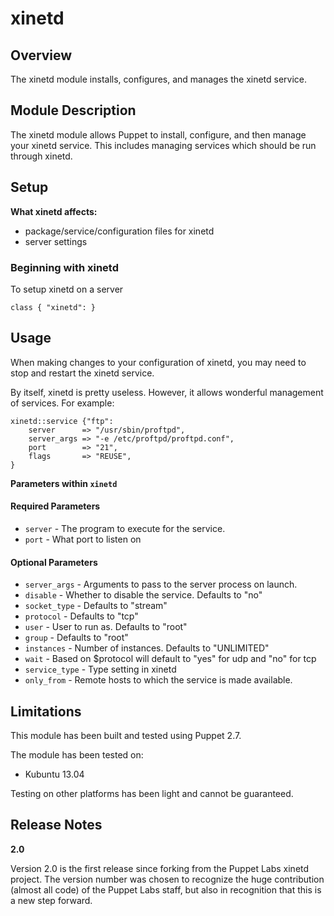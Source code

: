 xinetd
====

Overview
--------

The xinetd module installs, configures, and manages the xinetd service.


Module Description
-------------------

The xinetd module allows Puppet to install, configure, and then manage your xinetd service. This includes managing services which should be run through xinetd.

Setup
-----

**What xinetd affects:**

* package/service/configuration files for xinetd
* server settings
	
### Beginning with xinetd

To setup xinetd on a server

	class { "xinetd": }

Usage
------

When making changes to your configuration of xinetd, you may need to stop and restart the xinetd service. 

By itself, xinetd is pretty useless. However, it allows wonderful management of services. For example:

	xinetd::service {"ftp":
		server		=> "/usr/sbin/proftpd",
		server_args	=> "-e /etc/proftpd/proftpd.conf",
		port		=> "21",
		flags		=> "REUSE",
	}

**Parameters within `xinetd`**

#### Required Parameters
-	`server`	- The program to execute for the service.
-	`port`		- What port to listen on

#### Optional Parameters
-	`server_args`	- Arguments to pass to the server process on launch.
-	`disable`		- Whether to disable the service. Defaults to "no"
-	`socket_type`	- Defaults to "stream"
-	`protocol`		- Defaults to "tcp"
-	`user`			- User to run as. Defaults to "root"
-	`group`			- Defaults to "root"
-	`instances`		- Number of instances. Defaults to "UNLIMITED"
-	`wait`			- Based on $protocol will default to "yes" for udp and "no" for tcp
-	`service_type`	- Type setting in xinetd
-	`only_from`		- Remote hosts to which the service is made available.

Limitations
------------

This module has been built and tested using Puppet 2.7.

The module has been tested on:

* Kubuntu 13.04

Testing on other platforms has been light and cannot be guaranteed. 

Release Notes
--------------

**2.0**

Version 2.0 is the first release since forking from the Puppet Labs xinetd project.
The version number was chosen to recognize the huge contribution (almost all code) of the
Puppet Labs staff, but also in recognition that this is a new step forward.
